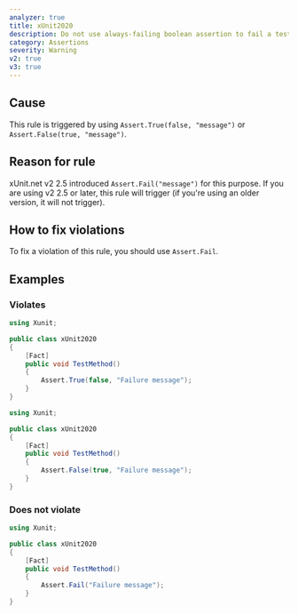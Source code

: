 ```yaml
---
analyzer: true
title: xUnit2020
description: Do not use always-failing boolean assertion to fail a test
category: Assertions
severity: Warning
v2: true
v3: true
---
```


## Cause

This rule is triggered by using `Assert.True(false, "message")` or `Assert.False(true, "message")`.

## Reason for rule

xUnit.net v2 2.5 introduced `Assert.Fail("message")` for this purpose. If you are using v2 2.5 or later, this rule
will trigger (if you're using an older version, it will not trigger).

## How to fix violations

To fix a violation of this rule, you should use `Assert.Fail`.

## Examples

### Violates

```csharp
using Xunit;

public class xUnit2020
{
    [Fact]
    public void TestMethod()
    {
        Assert.True(false, "Failure message");
    }
}
```

```csharp
using Xunit;

public class xUnit2020
{
    [Fact]
    public void TestMethod()
    {
        Assert.False(true, "Failure message");
    }
}
```

### Does not violate

```csharp
using Xunit;

public class xUnit2020
{
    [Fact]
    public void TestMethod()
    {
        Assert.Fail("Failure message");
    }
}
```
